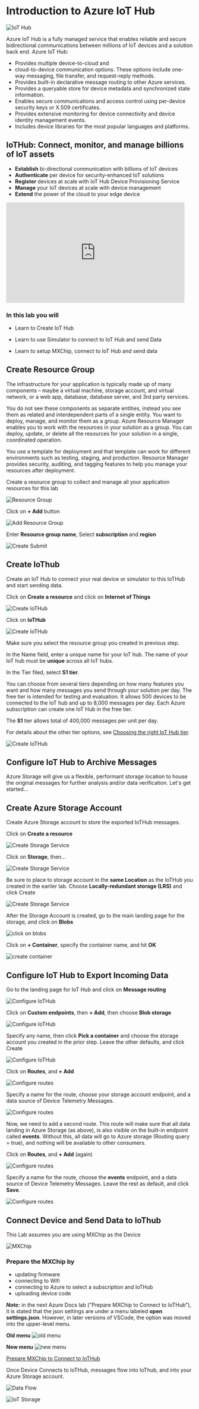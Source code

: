 # Introduction to Azure IoT Hub

![IoT Hub](images/iothub.jpg)

Azure IoT Hub is a fully managed service that enables reliable and secure bidirectional communications between millions of IoT devices and a solution back end. Azure IoT Hub:

* Provides multiple device-to-cloud and 
* cloud-to-device communication options. These options include one-way messaging, file transfer, and request-reply methods.
* Provides built-in declarative message routing to other Azure services.
* Provides a queryable store for device metadata and synchronized state information.
* Enables secure communications and access control using per-device security keys or X.509 certificates.
* Provides extensive monitoring for device connectivity and device identity management events.
* Includes device libraries for the most popular languages and platforms.

## IoTHub: Connect, monitor, and manage billions of IoT assets

* **Establish** bi-directional communication with billions of IoT devices
* **Authenticate** per device for security-enhanced IoT solutions
* **Register** devices at scale with IoT Hub Device Provisioning Service
* **Manage** your IoT devices at scale with device management
* **Extend** the power of the cloud to your edge device

<iframe src="https://channel9.msdn.com/Shows/Azure-Friday/Azure-IoT-Hub/player" width="480" height="270" allowFullScreen frameBorder="0"></iframe>

### In this lab you will

* Learn to Create IoT Hub

* Learn to use Simulator to connect to IoT Hub and send Data

* Learn to setup MXChip, connect to IoT Hub and send data

## Create Resource Group

The infrastructure for your application is typically made up of many components – maybe a virtual machine, storage account, and virtual network, or a web app, database, database server, and 3rd party services. 

You do not see these components as separate entities, instead you see them as related and interdependent parts of a single entity. You want to deploy, manage, and monitor them as a group. Azure Resource Manager enables you to work with the resources in your solution as a group. You can deploy, update, or delete all the resources for your solution in a single, coordinated operation. 

You use a template for deployment and that template can work for different environments such as testing, staging, and production. Resource Manager provides security, auditing, and tagging features to help you manage your resources after deployment. 

Create a resource group to collect and manage all your application resources for this lab

![Resource Group](images/01_Create_Resource_Group.png)

Click on **+ Add** button

![Add Resource Group](images/02_Create_Resource_Group_Create.png)

Enter **Resource group name**,  Select **subscription** and **region**

![Create Submit](images/03_Create_Resource_Group_Submit.png)

## Create IoThub

Create an IoT Hub to connect your real device or simulator to this IoTHub and start sending data.

Click on **Create a resource** and click on **Internet of Things**

![Create IoTHub](images/iot.png)

Click on **IoTHub**

![Create IoTHub](images/04_Create_IoTHub.png)

Make sure you select the resource group you created in previous step. 

In the Name field, enter a unique name for your IoT hub. The name of your IoT hub must be **unique** across all IoT hubs.

In the Tier filed, select **S1 tier**.

You can choose from several tiers depending on how many features you want and how many messages you send through your solution per day. The free tier is intended for testing and evaluation. It allows 500 devices to be connected to the IoT hub and up to 8,000 messages per day. Each Azure subscription can create one IoT Hub in the free tier.

The **S1** tier allows total of 400,000 messages per unit per day.

For details about the other tier options, see [Choosing the right IoT Hub tier](https://azure.microsoft.com/en-us/pricing/details/iot-hub/).

![Create IoTHub](images/05_Create_IoTHub_Submit_2.png)

## Configure IoT Hub to Archive Messages

Azure Storage will give us a flexible, performant storage location to house the original messages for further analysis and/or data verification.  Let's get started...

## Create Azure Storage Account

Create Azure Storage account to store the exported IoTHub messages.

Click on **Create a resource**

![Create Storage Service](images/create_resource.png)

Click on **Storage**, then...

![Create Storage Service](images/01_Create_Storage_Service.png)

Be sure to place to storage account in the **same Location** as the IoTHub you created in the earlier lab.  Choose **Locally-redundant storage (LRS)** and click Create

![Create Storage Service](images/Create_Storage_Service_Successful.png)

After the Storage Account is created, go to the main landing page for the storage, and click on **Blobs**

![click on blobs](images/click_on_blobs.png)

Click on **+ Container**, specify the container name, and hit **OK**

![create container](images/create_container.png)


## Configure IoT Hub to Export Incoming Data

Go to the landing page for IoT Hub and click on **Message routing**

![Configure IoTHub](images/iot_message_routing.png)

Click on **Custom endpoints**, then **+ Add**, then choose **Blob storage**

![Configure IoTHub](images/create_custom_endpoint.png)

Specify any name, then click **Pick a container** and choose the storage account you created in the prior step.  Leave the other defaults, and click Create

![Configure IoTHub](images/create_custom_endpoint_successful.png)

Click on **Routes**, and **+ Add**

![Configure routes](images/create_custom_route.png)

Specify a name for the route, choose your storage account endpoint, and a data source of Device Telemetry Messages.

![Configure routes](images/create_custom_route_successful.png)

Now, we need to add a second route.  This route will make sure that all data landing in Azure Storage (as above), is also visible on the built-in endpoint called **events**.  Without this, all data will go to Azure storage (Routing query = true), and nothing will be available to other consumers. 

Click on **Routes**, and **+ Add** (again)

![Configure routes](images/create_custom_route2.png)

Specify a name for the route, choose the **events** endpoint, and a data source of Device Telemetry Messages.  Leave the rest as default, and click **Save**.

![Configure routes](images/create_custom_route_successful2.png)

## Connect Device and Send Data to IoThub

This Lab assumes you are using MXChip as the Device

![MXChip](images/MxChip.jpg)

### Prepare the MXChip by 

* updating firmware
* connecting to Wifi
* connecting to Azure to select a subscription and IoTHub
* uploading device code

***Note:*** in the next Azure Docs lab ("Prepare MXChip to Connect to IoTHub"), it is stated that the json settings are under a menu labeled **open settings.json**.  However, in later versions of VSCode, the option was moved into the upper-level menu.

**Old menu**
![old menu](images/old_settings_menu.png)

**New menu**
![new menu](images/new_settings_menu.png)

[Prepare MXChip to Connect to IoTHub](https://docs.microsoft.com/en-us/azure/iot-hub/iot-hub-arduino-iot-devkit-az3166-get-started)

Once Device Connects to IoTHub, messages flow into IoThub, and into your Azure Storage account.

![Data Flow](images/06_IoTHub_DeviceCreated_Data_Flowing.png)

![IoT Storage](images/iot_storage_result.png)
